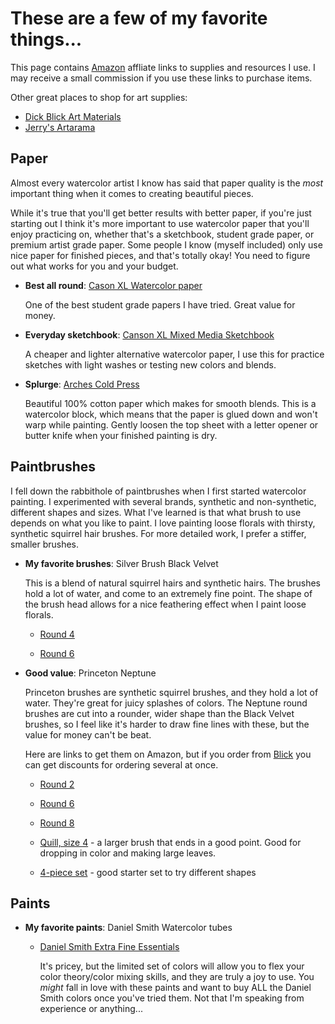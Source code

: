 # These are a few of my favorite things...

This page contains [Amazon](http://www.amazon.com) affliate links to supplies and resources I use. I may receive a small commission if you use these links to purchase items.

Other great places to shop for art supplies:

- [Dick Blick Art Materials](http://www.dickblick.com)
- [Jerry's Artarama](https://www.jerrysartarama.com/)

## Paper

Almost every watercolor artist I know has said that paper quality is the *most* important thing when it comes to creating beautiful pieces.

While it's true that you'll get better results with better paper, if you're just starting out I think it's more important to use watercolor paper that you'll enjoy practicing on, whether that's a sketchbook, student grade paper, or premium artist grade paper. Some people I know (myself included) only use nice paper for finished pieces, and that's totally okay! You need to figure out what works for you and your budget.

- **Best all round**: [Cason XL Watercolor paper](https://amzn.to/2ZQDz6v)

  One of the best student grade papers I have tried. Great value for money.
  
- **Everyday sketchbook**: [Canson XL Mixed Media Sketchbook](https://amzn.to/32QPrHP)
  
  A cheaper and lighter alternative watercolor paper, I use this for practice sketches with light washes or testing new colors and blends. 
  
- **Splurge**: [Arches Cold Press](https://amzn.to/32QPrHP)
  
  Beautiful 100% cotton paper which makes for smooth blends. This is a watercolor block, which means that the paper is glued down and won't warp while painting. Gently loosen the top sheet with a letter opener or butter knife when your finished painting is dry.

## Paintbrushes

I fell down the rabbithole of paintbrushes when I first started watercolor painting. I experimented with several brands, synthetic and non-synthetic, different shapes and sizes. What I've learned is that what brush to use depends on what you like to paint. I love painting loose florals with thirsty, synthetic squirrel hair brushes. For more detailed work, I prefer a stiffer, smaller brushes. 

- **My favorite brushes**: Silver Brush Black Velvet

  This is a blend of natural squirrel hairs and synthetic hairs. The brushes hold a lot of water, and come to an extremely fine point. The shape of the brush head allows for a nice feathering effect when I paint loose florals. 
  
  - [Round 4](https://amzn.to/2ZORkTm)
  
  - [Round 6](https://amzn.to/3hpigPt)

- **Good value**: Princeton Neptune

  Princeton brushes are synthetic squirrel brushes, and they hold a lot of water. They're great for juicy splashes of colors. The Neptune round brushes are cut into a rounder, wider shape than the Black Velvet brushes, so I feel like it's harder to draw fine lines with these, but the value for money can't be beat. 
  
  Here are links to get them on Amazon, but if you order from [Blick](http://www.dickblick.com) you can get discounts for ordering several at once.
  
  - [Round 2](https://amzn.to/3jsb7Qe)
  
  - [Round 6](https://amzn.to/3hpiV3o)
  
  - [Round 8](https://amzn.to/2CYhg65)
  
  - [Quill, size 4](https://amzn.to/30E4uSo) - a larger brush that ends in a good point. Good for dropping in color and making large leaves.
  
  - [4-piece set](https://amzn.to/2D2Fr31) - good starter set to try different shapes
  
## Paints

- **My favorite paints**: Daniel Smith Watercolor tubes
  
  - [Daniel Smith Extra Fine Essentials](https://amzn.to/2CCRh4c) 
    
    It's pricey, but the limited set of colors will allow you to flex your color theory/color mixing skills, and they are truly a joy to use. You *might* fall in love with these paints and want to buy ALL the Daniel Smith colors once you've tried them. Not that I'm speaking from experience or anything...
